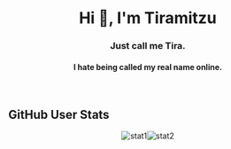 <h1 align="center">Hi 👋, I'm Tiramitzu</h1>
<h3 align="center">Just call me Tira.</h3>
<h4 align="center">I hate being called my real name online.</h4>
<br />
<h2>GitHub User Stats</h2>
<div style="display: flex; justify-content: center; align-items: center;">
<img src="https://github-readme-stats-sigma-five.vercel.app/api?username=Tiramitzu&theme=radical&show_icons=true" alt="stat1" />
<img src="https://github-readme-stats-sigma-five.vercel.app/api/top-langs/?username=Tiramitzu&theme=radical" alt="stat2" />
</div>
